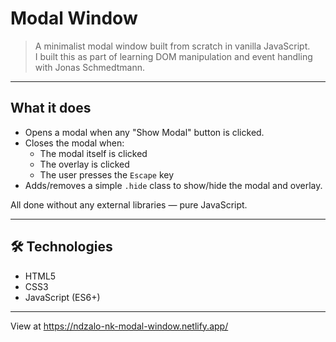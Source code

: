 # Modal Window

> A minimalist modal window built from scratch in vanilla JavaScript.  
> I built this as part of learning DOM manipulation and event handling with Jonas Schmedtmann.

---

## What it does

- Opens a modal when any "Show Modal" button is clicked.
- Closes the modal when:
  - The modal itself is clicked
  - The overlay is clicked
  - The user presses the `Escape` key
- Adds/removes a simple `.hide` class to show/hide the modal and overlay.

All done without any external libraries — pure JavaScript.

---

## 🛠 Technologies

- HTML5
- CSS3
- JavaScript (ES6+)

---
View at https://ndzalo-nk-modal-window.netlify.app/
